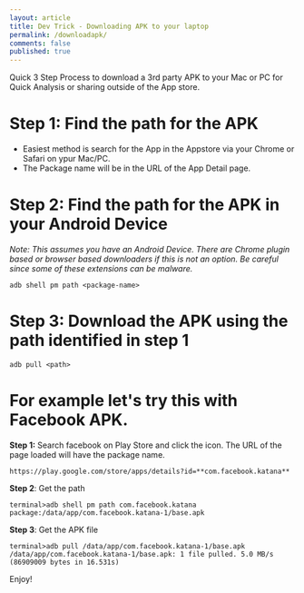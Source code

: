 ```yaml
---
layout: article
title: Dev Trick - Downloading APK to your laptop
permalink: /downloadapk/
comments: false
published: true
---
```


Quick 3 Step Process to download a 3rd party APK to your Mac or PC for Quick Analysis or sharing outside of the App store.

# Step 1: Find the path for the APK
* Easiest method is search for the App in the Appstore via your Chrome or Safari on ypur Mac/PC.
* The Package name will be in the URL of the App Detail page.

# Step 2: Find the path for the APK in your Android Device
*Note: This assumes you have an Android Device. There are Chrome plugin based or browser based downloaders if this is not an option. Be careful since some of these extensions can be malware.*

```
adb shell pm path <package-name>

```
# Step 3: Download the APK using the path identified in step 1
```
adb pull <path>
```

# For example let's try this with Facebook APK.

**Step 1:** Search facebook on Play Store and click the icon. The URL of the page loaded will have the package name.

```
https://play.google.com/store/apps/details?id=**com.facebook.katana**
```

**Step 2**: Get the path

```
terminal>adb shell pm path com.facebook.katana
package:/data/app/com.facebook.katana-1/base.apk
```
**Step 3**: Get the APK file
```
terminal>adb pull /data/app/com.facebook.katana-1/base.apk
/data/app/com.facebook.katana-1/base.apk: 1 file pulled. 5.0 MB/s (86909009 bytes in 16.531s)
```

Enjoy!
